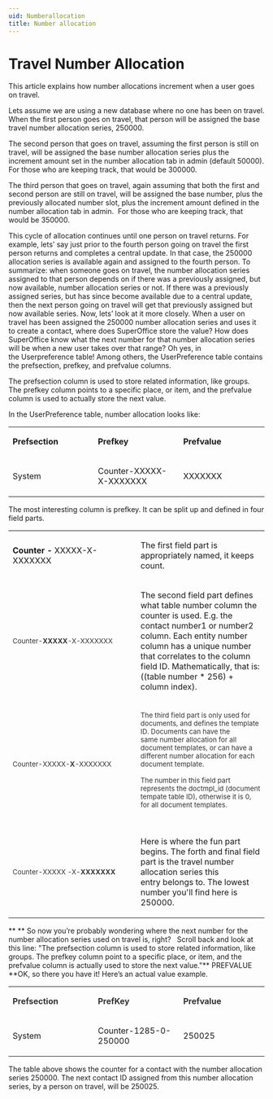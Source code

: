 ```yaml
---
uid: Numberallocation
title: Number allocation
---
```


<span>Travel Number Allocation</span>
=====================================

<span class="introduction">This article explains how number allocations increment when a user goes on travel.</span>

Lets assume we are using a new database where no one has been on travel.
When the first person goes on travel, that person will be assigned the base travel number allocation series, 250000.

The second person that goes on travel, assuming the first person is still on travel, will be assigned the base number allocation series plus the increment amount set in the number allocation tab in admin (default 50000). For those who are keeping track, that would be 300000.

The third person that goes on travel, again assuming that both the first and second person are still on travel, will be assigned the base number, plus the previously allocated number slot, plus the increment amount defined in the number allocation tab in admin.  For those who are keeping track, that would be 350000.

This cycle of allocation continues until one person on travel returns.
For example, lets’ say just prior to the fourth person going on travel the first person returns and completes a central update. In that case, the 250000 allocation series is available again and assigned to the fourth person.
To summarize: when someone goes on travel, the number allocation series assigned to that person depends on if there was a previously assigned, but now available, number allocation series or not. If there was a previously assigned series, but has since become available due to a central update, then the next person going on travel will get that previously assigned but now available series.
Now, lets’ look at it more closely.
When a user on travel has been assigned the 250000 number allocation series and uses it to create a contact, where does SuperOffice store the value? How does SuperOffice know what the next number for that number allocation series will be when a new user takes over that range? Oh yes, in the Userpreference table!
Among others, the UserPreference table contains the prefsection, prefkey, and prefvalue columns.

The prefsection column is used to store related information, like groups. The prefkey column points to a specific place, or item, and the prefvalue column is used to actually store the next value.

In the UserPreference table, number allocation looks like:

<table>
<colgroup>
<col width="33%" />
<col width="33%" />
<col width="33%" />
</colgroup>
<tbody>
<tr class="odd">
<td><p><strong>Prefsection</strong></p></td>
<td><p><strong>Prefkey</strong></p></td>
<td><p><strong>Prefvalue</strong></p></td>
</tr>
<tr class="even">
<td><p>System</p></td>
<td><p>Counter-XXXXX-X-XXXXXXX</p></td>
<td><p>XXXXXXX</p></td>
</tr>
</tbody>
</table>

The most interesting column is prefkey. It can be split up and defined in four field parts.

<table>
<colgroup>
<col width="50%" />
<col width="50%" />
</colgroup>
<tbody>
<tr class="odd">
<td><p><span><strong>Counter</strong> <strong>-</strong> XXXXX-X-XXXXXXX</span></p></td>
<td><p>The first field part is appropriately named, it keeps count.</p></td>
</tr>
<tr class="even">
<td><p><span style="FONT-SIZE: 10pt; COLOR: #333333">Counter-<strong>XXXXX</strong>-X-XXXXXXX</span></p></td>
<td><p>The second field part defines what table number column the counter is used. E.g. the contact number1 or number2 column. Each entity number column has a unique number that correlates to the column field ID. Mathematically, that is: ((table number * 256) + column index).</p></td>
</tr>
<tr class="odd">
<td><p><span style="FONT-SIZE: 10pt; COLOR: #333333">Counter-XXXXX-<strong>X</strong>-XXXXXXX</span></p></td>
<td><p><span style="FONT-SIZE: 10pt; COLOR: #333333">The third field part is only used for documents, and defines the template ID. Documents can have the same number allocation for all document templates, or can have a different number allocation for each document template.<br />
<br />
The number in this field part represents the doctmpl_id (document tempate table ID), otherwise it is 0, for all document templates.<br />
<br />
</span></p></td>
</tr>
<tr class="even">
<td><p><span style="FONT-SIZE: 10pt; COLOR: #333333">Counter-XXXXX -X-<strong>XXXXXXX</strong></span></p></td>
<td><p>Here is where the fun part begins. The forth and final field part is the travel number allocation series this entry belongs to. The lowest number you'll find here is 250000.</p></td>
</tr>
</tbody>
</table>

**
**
So now you’re probably wondering where the next number for the number allocation series used on travel is, right?
 
Scroll back and look at this line:
"The prefsection column is used to store related information, like groups. The prefkey column point to a specific place, or item, and the prefvalue column is actually used to store the next value."**
PREFVALUE
**OK, so there you have it! Here’s an actual value example.

<table>
<colgroup>
<col width="33%" />
<col width="33%" />
<col width="33%" />
</colgroup>
<tbody>
<tr class="odd">
<td><p><span style="FONT-SIZE: 12pt; COLOR: #333333"><strong>Prefsection</strong></span></p></td>
<td><p><span style="FONT-SIZE: 12pt; COLOR: #333333"><strong>PrefKey</strong></span></p></td>
<td><p><span style="FONT-SIZE: 12pt; COLOR: #333333"><strong>Prefvalue</strong></span></p></td>
</tr>
<tr class="even">
<td><p>System</p></td>
<td><p>Counter-1285-0-250000</p></td>
<td><p>250025</p></td>
</tr>
</tbody>
</table>

The table above shows the counter for a contact with the number allocation series 250000. The next contact ID assigned from this number allocation series, by a person on travel, will be 250025.